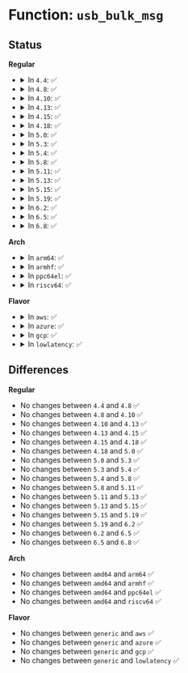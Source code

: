 # Function: <code>usb_bulk_msg</code>

## Status
<b>Regular</b>
<ul>
<li>
<details>
<summary>In <code>4.4</code>: ✅</summary>

```c
int usb_bulk_msg(struct usb_device *usb_dev, unsigned int pipe, void *data, int len, int *actual_length, int timeout);
```

**Collision:** Unique Global

**Inline:** No

**Transformation:** False

**Instances:**

```
In drivers/usb/core/message.c (ffffffff81611280)
Location: drivers/usb/core/message.c:223
Inline: False
Direct callers:
  - drivers/usb/core/message.c:usb_interrupt_msg
  - drivers/usb/core/devio.c:proc_bulk
  - drivers/usb/core/devio.c:proc_bulk
```
**Symbols:**

```
ffffffff81611280-ffffffff816113d9: usb_bulk_msg (STB_GLOBAL)
```
</details>
</li>
<li>
<details>
<summary>In <code>4.8</code>: ✅</summary>

```c
int usb_bulk_msg(struct usb_device *usb_dev, unsigned int pipe, void *data, int len, int *actual_length, int timeout);
```

**Collision:** Unique Global

**Inline:** No

**Transformation:** False

**Instances:**

```
In drivers/usb/core/message.c (ffffffff81670e80)
Location: drivers/usb/core/message.c:224
Inline: False
Direct callers:
  - drivers/usb/core/message.c:usb_interrupt_msg
  - drivers/usb/core/devio.c:proc_bulk
  - drivers/usb/core/devio.c:proc_bulk
```
**Symbols:**

```
ffffffff81670e80-ffffffff81670fdb: usb_bulk_msg (STB_GLOBAL)
```
</details>
</li>
<li>
<details>
<summary>In <code>4.10</code>: ✅</summary>

```c
int usb_bulk_msg(struct usb_device *usb_dev, unsigned int pipe, void *data, int len, int *actual_length, int timeout);
```

**Collision:** Unique Global

**Inline:** No

**Transformation:** False

**Instances:**

```
In drivers/usb/core/message.c (ffffffff8169eb30)
Location: drivers/usb/core/message.c:227
Inline: False
Direct callers:
  - drivers/usb/core/message.c:usb_interrupt_msg
  - drivers/usb/core/devio.c:proc_bulk
  - drivers/usb/core/devio.c:proc_bulk
```
**Symbols:**

```
ffffffff8169eb30-ffffffff8169ec8b: usb_bulk_msg (STB_GLOBAL)
```
</details>
</li>
<li>
<details>
<summary>In <code>4.13</code>: ✅</summary>

```c
int usb_bulk_msg(struct usb_device *usb_dev, unsigned int pipe, void *data, int len, int *actual_length, int timeout);
```

**Collision:** Unique Global

**Inline:** No

**Transformation:** False

**Instances:**

```
In drivers/usb/core/message.c (ffffffff816b3d30)
Location: drivers/usb/core/message.c:224
Inline: False
Direct callers:
  - drivers/usb/core/message.c:usb_interrupt_msg
  - drivers/usb/core/devio.c:proc_bulk
  - drivers/usb/core/devio.c:proc_bulk
```
**Symbols:**

```
ffffffff816b3d30-ffffffff816b3e86: usb_bulk_msg (STB_GLOBAL)
```
</details>
</li>
<li>
<details>
<summary>In <code>4.15</code>: ✅</summary>

```c
int usb_bulk_msg(struct usb_device *usb_dev, unsigned int pipe, void *data, int len, int *actual_length, int timeout);
```

**Collision:** Unique Global

**Inline:** No

**Transformation:** False

**Instances:**

```
In drivers/usb/core/message.c (ffffffff8171f560)
Location: drivers/usb/core/message.c:228
Inline: False
Direct callers:
  - drivers/usb/core/message.c:usb_interrupt_msg
  - drivers/usb/core/devio.c:proc_bulk
  - drivers/usb/core/devio.c:proc_bulk
```
**Symbols:**

```
ffffffff8171f560-ffffffff8171f6b6: usb_bulk_msg (STB_GLOBAL)
```
</details>
</li>
<li>
<details>
<summary>In <code>4.18</code>: ✅</summary>

```c
int usb_bulk_msg(struct usb_device *usb_dev, unsigned int pipe, void *data, int len, int *actual_length, int timeout);
```

**Collision:** Unique Global

**Inline:** No

**Transformation:** False

**Instances:**

```
In drivers/usb/core/message.c (ffffffff8175e310)
Location: drivers/usb/core/message.c:229
Inline: False
Direct callers:
  - drivers/usb/core/message.c:usb_interrupt_msg
  - drivers/usb/core/devio.c:proc_bulk
  - drivers/usb/core/devio.c:proc_bulk
```
**Symbols:**

```
ffffffff8175e310-ffffffff8175e475: usb_bulk_msg (STB_GLOBAL)
```
</details>
</li>
<li>
<details>
<summary>In <code>5.0</code>: ✅</summary>

```c
int usb_bulk_msg(struct usb_device *usb_dev, unsigned int pipe, void *data, int len, int *actual_length, int timeout);
```

**Collision:** Unique Global

**Inline:** No

**Transformation:** False

**Instances:**

```
In drivers/usb/core/message.c (ffffffff817828e0)
Location: drivers/usb/core/message.c:229
Inline: False
Direct callers:
  - drivers/usb/core/message.c:usb_interrupt_msg
  - drivers/usb/core/devio.c:proc_bulk
  - drivers/usb/core/devio.c:proc_bulk
```
**Symbols:**

```
ffffffff817828e0-ffffffff81782a45: usb_bulk_msg (STB_GLOBAL)
```
</details>
</li>
<li>
<details>
<summary>In <code>5.3</code>: ✅</summary>

```c
int usb_bulk_msg(struct usb_device *usb_dev, unsigned int pipe, void *data, int len, int *actual_length, int timeout);
```

**Collision:** Unique Global

**Inline:** No

**Transformation:** False

**Instances:**

```
In drivers/usb/core/message.c (ffffffff817c0d80)
Location: drivers/usb/core/message.c:229
Inline: False
Direct callers:
  - drivers/usb/core/message.c:usb_interrupt_msg
  - drivers/usb/core/devio.c:proc_bulk
  - drivers/usb/core/devio.c:proc_bulk
```
**Symbols:**

```
ffffffff817c0d80-ffffffff817c0ee8: usb_bulk_msg (STB_GLOBAL)
```
</details>
</li>
<li>
<details>
<summary>In <code>5.4</code>: ✅</summary>

```c
int usb_bulk_msg(struct usb_device *usb_dev, unsigned int pipe, void *data, int len, int *actual_length, int timeout);
```

**Collision:** Unique Global

**Inline:** No

**Transformation:** False

**Instances:**

```
In drivers/usb/core/message.c (ffffffff817f1700)
Location: drivers/usb/core/message.c:229
Inline: False
Direct callers:
  - drivers/usb/core/message.c:usb_interrupt_msg
  - drivers/usb/core/devio.c:proc_bulk
  - drivers/usb/core/devio.c:proc_bulk
```
**Symbols:**

```
ffffffff817f1700-ffffffff817f1868: usb_bulk_msg (STB_GLOBAL)
```
</details>
</li>
<li>
<details>
<summary>In <code>5.8</code>: ✅</summary>

```c
int usb_bulk_msg(struct usb_device *usb_dev, unsigned int pipe, void *data, int len, int *actual_length, int timeout);
```

**Collision:** Unique Global

**Inline:** No

**Transformation:** False

**Instances:**

```
In drivers/usb/core/message.c (ffffffff818c1040)
Location: drivers/usb/core/message.c:230
Inline: False
Direct callers:
  - drivers/usb/core/message.c:usb_interrupt_msg
  - drivers/usb/core/devio.c:proc_bulk
  - drivers/usb/core/devio.c:proc_bulk
```
**Symbols:**

```
ffffffff818c1040-ffffffff818c11a8: usb_bulk_msg (STB_GLOBAL)
```
</details>
</li>
<li>
<details>
<summary>In <code>5.11</code>: ✅</summary>

```c
int usb_bulk_msg(struct usb_device *usb_dev, unsigned int pipe, void *data, int len, int *actual_length, int timeout);
```

**Collision:** Unique Global

**Inline:** No

**Transformation:** False

**Instances:**

```
In drivers/usb/core/message.c (ffffffff818cd130)
Location: drivers/usb/core/message.c:363
Inline: False
Direct callers:
  - drivers/usb/core/message.c:usb_interrupt_msg
  - drivers/usb/core/devio.c:do_proc_bulk
  - drivers/usb/core/devio.c:do_proc_bulk
```
**Symbols:**

```
ffffffff818cd130-ffffffff818cd298: usb_bulk_msg (STB_GLOBAL)
```
</details>
</li>
<li>
<details>
<summary>In <code>5.13</code>: ✅</summary>

```c
int usb_bulk_msg(struct usb_device *usb_dev, unsigned int pipe, void *data, int len, int *actual_length, int timeout);
```

**Collision:** Unique Global

**Inline:** No

**Transformation:** False

**Instances:**

```
In drivers/usb/core/message.c (ffffffff818b0750)
Location: drivers/usb/core/message.c:363
Inline: False
Direct callers:
  - drivers/usb/core/message.c:usb_interrupt_msg
  - drivers/usb/core/devio.c:do_proc_bulk
  - drivers/usb/core/devio.c:do_proc_bulk
```
**Symbols:**

```
ffffffff818b0750-ffffffff818b08ba: usb_bulk_msg (STB_GLOBAL)
```
</details>
</li>
<li>
<details>
<summary>In <code>5.15</code>: ✅</summary>

```c
int usb_bulk_msg(struct usb_device *usb_dev, unsigned int pipe, void *data, int len, int *actual_length, int timeout);
```

**Collision:** Unique Global

**Inline:** No

**Transformation:** False

**Instances:**

```
In drivers/usb/core/message.c (ffffffff819459b0)
Location: drivers/usb/core/message.c:363
Inline: False
Direct callers:
  - drivers/usb/core/message.c:usb_interrupt_msg
```
**Symbols:**

```
ffffffff819459b0-ffffffff81945b1a: usb_bulk_msg (STB_GLOBAL)
```
</details>
</li>
<li>
<details>
<summary>In <code>5.19</code>: ✅</summary>

```c
int usb_bulk_msg(struct usb_device *usb_dev, unsigned int pipe, void *data, int len, int *actual_length, int timeout);
```

**Collision:** Unique Global

**Inline:** No

**Transformation:** False

**Instances:**

```
In drivers/usb/core/message.c (ffffffff81a9e0d0)
Location: drivers/usb/core/message.c:363
Inline: False
Direct callers:
  - drivers/usb/core/message.c:usb_interrupt_msg
```
**Symbols:**

```
ffffffff81a9e0d0-ffffffff81a9e24d: usb_bulk_msg (STB_GLOBAL)
```
</details>
</li>
<li>
<details>
<summary>In <code>6.2</code>: ✅</summary>

```c
int usb_bulk_msg(struct usb_device *usb_dev, unsigned int pipe, void *data, int len, int *actual_length, int timeout);
```

**Collision:** Unique Global

**Inline:** No

**Transformation:** False

**Instances:**

```
In drivers/usb/core/message.c (ffffffff81c231e0)
Location: drivers/usb/core/message.c:363
Inline: False
Direct callers:
  - drivers/usb/core/message.c:usb_interrupt_msg
```
**Symbols:**

```
ffffffff81c231e0-ffffffff81c2335d: usb_bulk_msg (STB_GLOBAL)
```
</details>
</li>
<li>
<details>
<summary>In <code>6.5</code>: ✅</summary>

```c
int usb_bulk_msg(struct usb_device *usb_dev, unsigned int pipe, void *data, int len, int *actual_length, int timeout);
```

**Collision:** Unique Global

**Inline:** No

**Transformation:** False

**Instances:**

```
In drivers/usb/core/message.c (ffffffff81c8a160)
Location: drivers/usb/core/message.c:363
Inline: False
Direct callers:
  - drivers/usb/core/message.c:usb_interrupt_msg
```
**Symbols:**

```
ffffffff81c8a160-ffffffff81c8a2dc: usb_bulk_msg (STB_GLOBAL)
```
</details>
</li>
<li>
<details>
<summary>In <code>6.8</code>: ✅</summary>

```c
int usb_bulk_msg(struct usb_device *usb_dev, unsigned int pipe, void *data, int len, int *actual_length, int timeout);
```

**Collision:** Unique Global

**Inline:** No

**Transformation:** False

**Instances:**

```
In drivers/usb/core/message.c (ffffffff81d3eb80)
Location: drivers/usb/core/message.c:364
Inline: False
Direct callers:
  - drivers/usb/core/message.c:usb_interrupt_msg
```
**Symbols:**

```
ffffffff81d3eb80-ffffffff81d3ecfc: usb_bulk_msg (STB_GLOBAL)
```
</details>
</li>
</ul>
<b>Arch</b>
<ul>
<li>
<details>
<summary>In <code>arm64</code>: ✅</summary>

```c
int usb_bulk_msg(struct usb_device *usb_dev, unsigned int pipe, void *data, int len, int *actual_length, int timeout);
```

**Collision:** Unique Global

**Inline:** No

**Transformation:** False

**Instances:**

```
In drivers/usb/core/message.c (ffff800010a21bd8)
Location: drivers/usb/core/message.c:229
Inline: False
Direct callers:
  - drivers/usb/core/message.c:usb_interrupt_msg
  - drivers/usb/core/devio.c:proc_bulk
  - drivers/usb/core/devio.c:proc_bulk
```
**Symbols:**

```
ffff800010a21bd8-ffff800010a21d0c: usb_bulk_msg (STB_GLOBAL)
```
</details>
</li>
<li>
<details>
<summary>In <code>armhf</code>: ✅</summary>

```c
int usb_bulk_msg(struct usb_device *usb_dev, unsigned int pipe, void *data, int len, int *actual_length, int timeout);
```

**Collision:** Unique Global

**Inline:** No

**Transformation:** False

**Instances:**

```
In drivers/usb/core/message.c (c0af8578)
Location: drivers/usb/core/message.c:229
Inline: False
Direct callers:
  - drivers/usb/core/message.c:usb_interrupt_msg
  - drivers/usb/core/devio.c:proc_bulk
  - drivers/usb/core/devio.c:proc_bulk
```
**Symbols:**

```
c0af8578-c0af86a0: usb_bulk_msg (STB_GLOBAL)
```
</details>
</li>
<li>
<details>
<summary>In <code>ppc64el</code>: ✅</summary>

```c
int usb_bulk_msg(struct usb_device *usb_dev, unsigned int pipe, void *data, int len, int *actual_length, int timeout);
```

**Collision:** Unique Global

**Inline:** No

**Transformation:** False

**Instances:**

```
In drivers/usb/core/message.c (c000000000adbf20)
Location: drivers/usb/core/message.c:229
Inline: False
Direct callers:
  - drivers/usb/core/message.c:usb_interrupt_msg
  - drivers/usb/core/devio.c:proc_bulk
  - drivers/usb/core/devio.c:proc_bulk
```
**Symbols:**

```
c000000000adbf20-c000000000adc148: usb_bulk_msg (STB_GLOBAL)
```
</details>
</li>
<li>
<details>
<summary>In <code>riscv64</code>: ✅</summary>

```c
int usb_bulk_msg(struct usb_device *usb_dev, unsigned int pipe, void *data, int len, int *actual_length, int timeout);
```

**Collision:** Unique Global

**Inline:** No

**Transformation:** False

**Instances:**

```
In drivers/usb/core/message.c (ffffffe00064466a)
Location: drivers/usb/core/message.c:229
Inline: False
Direct callers:
  - drivers/usb/core/message.c:usb_interrupt_msg
  - drivers/usb/core/devio.c:proc_bulk
  - drivers/usb/core/devio.c:proc_bulk
```
**Symbols:**

```
ffffffe00064466a-ffffffe00064478c: usb_bulk_msg (STB_GLOBAL)
```
</details>
</li>
</ul>
<b>Flavor</b>
<ul>
<li>
<details>
<summary>In <code>aws</code>: ✅</summary>

```c
int usb_bulk_msg(struct usb_device *usb_dev, unsigned int pipe, void *data, int len, int *actual_length, int timeout);
```

**Collision:** Unique Global

**Inline:** No

**Transformation:** False

**Instances:**

```
In drivers/usb/core/message.c (ffffffff817a9ae0)
Location: drivers/usb/core/message.c:229
Inline: False
Direct callers:
  - drivers/usb/core/message.c:usb_interrupt_msg
  - drivers/usb/core/devio.c:proc_bulk
  - drivers/usb/core/devio.c:proc_bulk
```
**Symbols:**

```
ffffffff817a9ae0-ffffffff817a9c48: usb_bulk_msg (STB_GLOBAL)
```
</details>
</li>
<li>
<details>
<summary>In <code>azure</code>: ✅</summary>

```c
int usb_bulk_msg(struct usb_device *usb_dev, unsigned int pipe, void *data, int len, int *actual_length, int timeout);
```

**Collision:** Unique Global

**Inline:** No

**Transformation:** False

**Instances:**

```
In drivers/usb/core/message.c (ffffffff8179b4e0)
Location: drivers/usb/core/message.c:229
Inline: False
Direct callers:
  - drivers/usb/core/message.c:usb_interrupt_msg
  - drivers/usb/core/devio.c:proc_bulk
  - drivers/usb/core/devio.c:proc_bulk
```
**Symbols:**

```
ffffffff8179b4e0-ffffffff8179b648: usb_bulk_msg (STB_GLOBAL)
```
</details>
</li>
<li>
<details>
<summary>In <code>gcp</code>: ✅</summary>

```c
int usb_bulk_msg(struct usb_device *usb_dev, unsigned int pipe, void *data, int len, int *actual_length, int timeout);
```

**Collision:** Unique Global

**Inline:** No

**Transformation:** False

**Instances:**

```
In drivers/usb/core/message.c (ffffffff817e6580)
Location: drivers/usb/core/message.c:229
Inline: False
Direct callers:
  - drivers/usb/core/message.c:usb_interrupt_msg
  - drivers/usb/core/devio.c:proc_bulk
  - drivers/usb/core/devio.c:proc_bulk
```
**Symbols:**

```
ffffffff817e6580-ffffffff817e66e8: usb_bulk_msg (STB_GLOBAL)
```
</details>
</li>
<li>
<details>
<summary>In <code>lowlatency</code>: ✅</summary>

```c
int usb_bulk_msg(struct usb_device *usb_dev, unsigned int pipe, void *data, int len, int *actual_length, int timeout);
```

**Collision:** Unique Global

**Inline:** No

**Transformation:** False

**Instances:**

```
In drivers/usb/core/message.c (ffffffff818007e0)
Location: drivers/usb/core/message.c:229
Inline: False
Direct callers:
  - drivers/usb/core/message.c:usb_interrupt_msg
  - drivers/usb/core/devio.c:proc_bulk
  - drivers/usb/core/devio.c:proc_bulk
```
**Symbols:**

```
ffffffff818007e0-ffffffff81800948: usb_bulk_msg (STB_GLOBAL)
```
</details>
</li>
</ul>

## Differences
<b>Regular</b>
<ul>
<li>
No changes between <code>4.4</code> and <code>4.8</code> ✅
</li>
<li>
No changes between <code>4.8</code> and <code>4.10</code> ✅
</li>
<li>
No changes between <code>4.10</code> and <code>4.13</code> ✅
</li>
<li>
No changes between <code>4.13</code> and <code>4.15</code> ✅
</li>
<li>
No changes between <code>4.15</code> and <code>4.18</code> ✅
</li>
<li>
No changes between <code>4.18</code> and <code>5.0</code> ✅
</li>
<li>
No changes between <code>5.0</code> and <code>5.3</code> ✅
</li>
<li>
No changes between <code>5.3</code> and <code>5.4</code> ✅
</li>
<li>
No changes between <code>5.4</code> and <code>5.8</code> ✅
</li>
<li>
No changes between <code>5.8</code> and <code>5.11</code> ✅
</li>
<li>
No changes between <code>5.11</code> and <code>5.13</code> ✅
</li>
<li>
No changes between <code>5.13</code> and <code>5.15</code> ✅
</li>
<li>
No changes between <code>5.15</code> and <code>5.19</code> ✅
</li>
<li>
No changes between <code>5.19</code> and <code>6.2</code> ✅
</li>
<li>
No changes between <code>6.2</code> and <code>6.5</code> ✅
</li>
<li>
No changes between <code>6.5</code> and <code>6.8</code> ✅
</li>
</ul>
<b>Arch</b>
<ul>
<li>
No changes between <code>amd64</code> and <code>arm64</code> ✅
</li>
<li>
No changes between <code>amd64</code> and <code>armhf</code> ✅
</li>
<li>
No changes between <code>amd64</code> and <code>ppc64el</code> ✅
</li>
<li>
No changes between <code>amd64</code> and <code>riscv64</code> ✅
</li>
</ul>
<b>Flavor</b>
<ul>
<li>
No changes between <code>generic</code> and <code>aws</code> ✅
</li>
<li>
No changes between <code>generic</code> and <code>azure</code> ✅
</li>
<li>
No changes between <code>generic</code> and <code>gcp</code> ✅
</li>
<li>
No changes between <code>generic</code> and <code>lowlatency</code> ✅
</li>
</ul>
